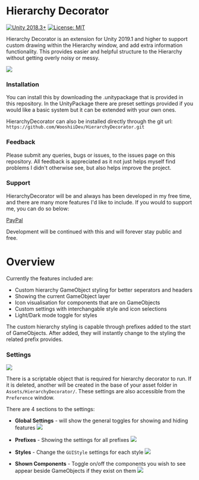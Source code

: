 # Hierarchy Decorator
[![Unity 2018.3+](https://img.shields.io/badge/unity-2019.1%2B-blue.svg)](https://unity3d.com/get-unity/download)
[![License: MIT](https://img.shields.io/badge/License-MIT-brightgreen.svg)](https://github.com/WooshiiDev/HierarchyDecorator/blob/master/LICENSE)

Hierarchy Decorator is an extension for Unity 2019.1 and higher to support custom drawing within the Hierarchy window, and add extra information functionality. This provides easier and helpful structure to the Hierarchy without getting overly noisy or messy. 

![](https://i.imgur.com/ohTbb0t.gif)

### Installation

You can install this by downloading the .unitypackage that is provided in this repository. In the UnityPackage there are preset settings provided if you would like a basic system but it can be extended with your own ones.

HierarchyDecorator can also be installed directly through the git url:
`https://github.com/WooshiiDev/HierarchyDecorator.git`

### Feedback
Please submit any queries, bugs or issues, to the issues page on this repository. All feedback is appreciated as it not just helps myself find problems I didn't otherwise see, but also helps improve the project. 

### Support
HierarchyDecorator will be and always has been developed in my free time, and there are many more features I'd like to include. If you would to support me, you can do so below:

[PayPal](https://paypal.me/Wooshii?locale.x=en_GB)

Development will be continued with this and will forever stay public and free.

# Overview 
Currently the features included are:

 - Custom hierarchy GameObject styling for better seperators and headers
 - Showing the current GameObject layer
 - Icon visualisation for components that are on GameObjects
 - Custom settings with interchangable style and icon selections
 - Light/Dark mode toggle for styles
 
The custom hierarchy styling is capable through prefixes added to the start of GameObjects. After added, they will instantly change to the styling the related prefix provides.

### Settings
![](https://i.imgur.com/E36wayq.png)

There is a scriptable object that is required for hierarchy decorator to run. If it is deleted, another will be created in the base of your asset folder in `Assets/HierarchyDecorator/`. These settings are also accessible from the `Preference` window.

There are 4 sections to the settings:

 - **Global Settings** - will show the general toggles for showing and hiding features ![](https://i.imgur.com/TKMe0kO.png)
 
 - **Prefixes** - Showing the settings for all prefixes ![](https://i.imgur.com/GSiP5so.png)
 
 - **Styles** - Change the `GUIStyle` settings for each style ![](https://i.imgur.com/JqPw9Hx.png)
 
 - **Shown Components** - Toggle on/off the components you wish to see appear beside GameObjects if they exist on them 
![](https://i.imgur.com/QRMhsGU.png)

